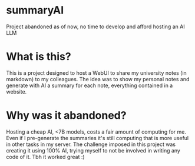 # summaryAI
Project abandoned as of now, no time to develop and afford hosting an AI LLM
# What is this?
This is a project designed to host a WebUI to share my university notes (in markdown) to my colleagues. 
The idea was to show my personal notes and generate with AI a summary for each note, everything contained in a website.
# Why was it abandoned?
Hosting a cheap AI, <7B models, costs a fair amount of computing for me. Even if I pre-generate the summaries it's still computing that is more useful in other tasks in my server.
The challenge imposed in this project was creating it using 100% AI, trying myself to not be involved in writing any code of it. Tbh it worked great :)

